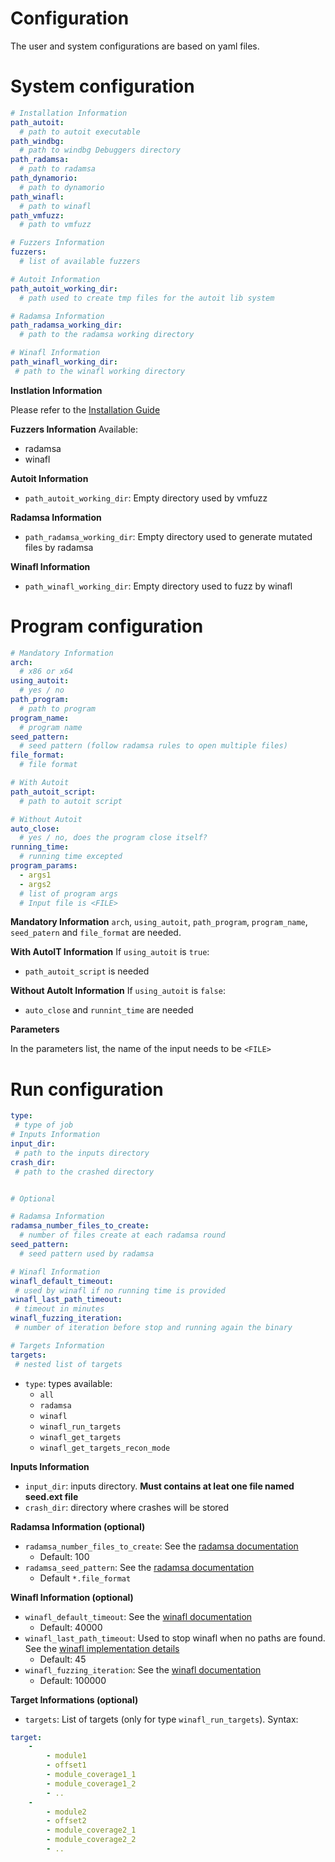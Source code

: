 Configuration
=====================================

The user and system configurations are based on yaml files.

System configuration
=====================

```yaml
# Installation Information
path_autoit:
  # path to autoit executable
path_windbg:
  # path to windbg Debuggers directory
path_radamsa:
  # path to radamsa
path_dynamorio:
  # path to dynamorio
path_winafl:
  # path to winafl 
path_vmfuzz:
  # path to vmfuzz

# Fuzzers Information
fuzzers:
  # list of available fuzzers

# Autoit Information
path_autoit_working_dir:
  # path used to create tmp files for the autoit lib system

# Radamsa Information
path_radamsa_working_dir:
  # path to the radamsa working directory

# Winafl Information
path_winafl_working_dir:
 # path to the winafl working directory
```

**Instlation Information**

Please refer to the [Installation Guide](../Install.md)

**Fuzzers Information**
Available:
- radamsa
- winafl

**Autoit Information**
- `path_autoit_working_dir`: Empty directory used by vmfuzz

**Radamsa Information**
- `path_radamsa_working_dir`: Empty directory used to generate mutated files by radamsa

**Winafl Information**
- `path_winafl_working_dir`:  Empty directory used to fuzz by winafl 

Program configuration
==================

```yaml
# Mandatory Information
arch:
  # x86 or x64
using_autoit:
  # yes / no
path_program: 
  # path to program  
program_name:
  # program name 
seed_pattern:
  # seed pattern (follow radamsa rules to open multiple files)
file_format:
  # file format

# With Autoit
path_autoit_script:
  # path to autoit script

# Without Autoit
auto_close:
  # yes / no, does the program close itself?
running_time:
  # running time excepted
program_params:
  - args1
  - args2
  # list of program args
  # Input file is <FILE>

```
**Mandatory Information**
`arch`, `using_autoit`, `path_program`, `program_name`, `seed_patern` and `file_format` are needed.

**With AutoIT Information**
If `using_autoit` is `true`:
- `path_autoit_script` is needed

**Without AutoIt Information**
If `using_autoit` is `false`:
-  `auto_close` and `runnint_time` are needed

**Parameters**

In the parameters list, the name of the input needs to be `<FILE>`


Run configuration
==================

```yaml
type:
 # type of job
# Inputs Information
input_dir:
 # path to the inputs directory
crash_dir:
 # path to the crashed directory


# Optional 

# Radamsa Information
radamsa_number_files_to_create:
  # number of files create at each radamsa round
seed_pattern:
  # seed pattern used by radamsa

# Winafl Information
winafl_default_timeout:
 # used by winafl if no running time is provided
winafl_last_path_timeout:
 # timeout in minutes
winafl_fuzzing_iteration:
 # number of iteration before stop and running again the binary

# Targets Information
targets:
 # nested list of targets
```

- `type`: types available:
    - `all`
    - `radamsa`
    - `winafl`
    - `winafl_run_targets`
    - `winafl_get_targets`
    - `winafl_get_targets_recon_mode`

**Inputs Information**
- `input_dir`: inputs directory. **Must contains at leat one file named seed.ext file**
- `crash_dir`: directory where crashes will be stored


**Radamsa Information (optional)**
- `radamsa_number_files_to_create`: See the [radamsa documentation]()
    - Default: 100
- `radamsa_seed_pattern`: See the [radamsa documentation]()
    - Default `*.file_format`

**Winafl Information (optional)**
- `winafl_default_timeout`: See the [winafl documentation](https://github.com/ivanfratric/winafl)
    - Default: 40000
- `winafl_last_path_timeout`: Used to stop winafl when no paths are found. See the [winafl implementation details](fuzzers/winafl#winafl-implementation-details)
    - Default: 45
- `winafl_fuzzing_iteration`: See the [winafl documentation](https://github.com/ivanfratric/winafl)
    - Default: 100000 

**Target Informations (optional)**
- `targets`: List of targets (only for type `winafl_run_targets`). Syntax:
```yaml
target:
    -   
        - module1
        - offset1
        - module_coverage1_1
        - module_coverage1_2
        - .. 
    -   
        - module2
        - offset2
        - module_coverage2_1
        - module_coverage2_2
        - ..
```
